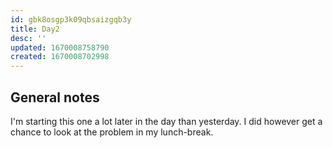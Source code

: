 ```yaml
---
id: gbk8osgp3k09qbsaizgqb3y
title: Day2
desc: ''
updated: 1670008758790
created: 1670008702998
---
```

## General notes
I'm starting this one a lot later in the day than yesterday.
I did however get a chance to look at the problem in my lunch-break.